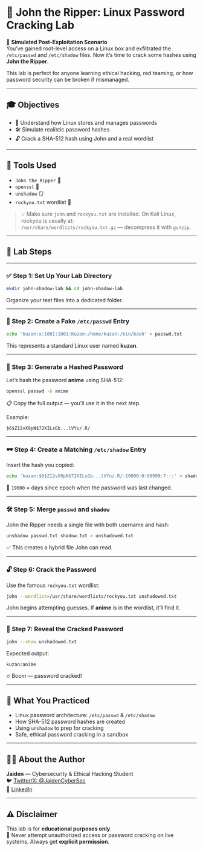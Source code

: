# 🧨 John the Ripper: Linux Password Cracking Lab

🎯 **Simulated Post-Exploitation Scenario**  
You’ve gained root-level access on a Linux box and exfiltrated the `/etc/passwd` and `/etc/shadow` files. Now it’s time to crack some hashes using **John the Ripper**.

This lab is perfect for anyone learning ethical hacking, red teaming, or how password security can be broken if mismanaged.

---

## 🎓 Objectives

- 🧠 Understand how Linux stores and manages passwords  
- 🛠️ Simulate realistic password hashes  
- 🔓 Crack a SHA-512 hash using John and a real wordlist

---

## 🧰 Tools Used

- `John the Ripper` 🔐  
- `openssl` 🔑  
- `unshadow` 🪞  
- `rockyou.txt` wordlist 📖  

> 💡 Make sure `john` and `rockyou.txt` are installed. On Kali Linux, rockyou is usually at:  
> `/usr/share/wordlists/rockyou.txt.gz` — decompress it with `gunzip`.

---

## 🧪 Lab Steps

---

### ✅ Step 1: Set Up Your Lab Directory

```bash
mkdir john-shadow-lab && cd john-shadow-lab
```

Organize your test files into a dedicated folder.

---

### 👤 Step 2: Create a Fake `/etc/passwd` Entry

```bash
echo 'kuzan:x:1001:1001:Kuzan:/home/kuzan:/bin/bash' > passwd.txt
```

This represents a standard Linux user named **kuzan**.

---

### 🔐 Step 3: Generate a Hashed Password

Let’s hash the password **anime** using SHA-512:

```bash
openssl passwd -6 anime
```

📋 Copy the full output — you’ll use it in the next step.

Example:

```
$6$Z12vX9pN$72XILsGb...lVYu/.R/
```

---

### 🕶️ Step 4: Create a Matching `/etc/shadow` Entry

Insert the hash you copied:

```bash
echo 'kuzan:$6$Z12vX9pN$72XILsGb...lVYu/.R/:19000:0:99999:7:::' > shadow.txt
```

📝 `19000` = days since epoch when the password was last changed.

---

### 🛠️ Step 5: Merge `passwd` and `shadow`

John the Ripper needs a single file with both username and hash:

```bash
unshadow passwd.txt shadow.txt > unshadowed.txt
```

✅ This creates a hybrid file John can read.

---

### 🔓 Step 6: Crack the Password

Use the famous `rockyou.txt` wordlist:

```bash
john --wordlist=/usr/share/wordlists/rockyou.txt unshadowed.txt
```

John begins attempting guesses. If **anime** is in the wordlist, it’ll find it.

---

### 📢 Step 7: Reveal the Cracked Password

```bash
john --show unshadowed.txt
```

Expected output:

```
kuzan:anime
```

🔥 Boom — password cracked!

---

## 🧠 What You Practiced

- Linux password architecture: `/etc/passwd` & `/etc/shadow`  
- How SHA-512 password hashes are created  
- Using `unshadow` to prep for cracking  
- Safe, ethical password cracking in a sandbox

---

## 👨‍💻 About the Author

**Jaiden** — Cybersecurity & Ethical Hacking Student  
🐦 [Twitter/X: @JaidenCyberSec](https://twitter.com/JaidenCyberSec)  
💼 [LinkedIn](https://linkedin.com/in/jaiden)

---

## ⚠️ Disclaimer

This lab is for **educational purposes only**.  
🛑 Never attempt unauthorized access or password cracking on live systems. Always get **explicit permission**.
